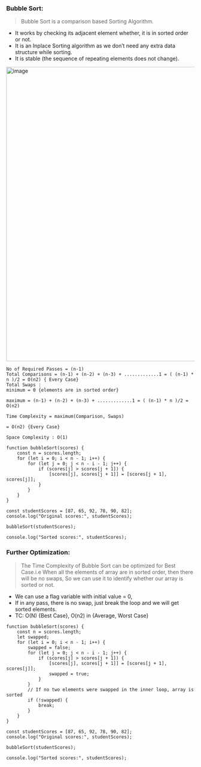 ### Bubble Sort:
> Bubble Sort is a comparison based Sorting Algorithm.
  - It works by checking its adjacent element whether, it is in sorted order or not.
  - It is an Inplace Sorting algorithm as we don’t need any extra data structure while sorting.
  - It is stable (the sequence of repeating elements does not change).

<img width="784" alt="image" src="https://github.com/Dhanarajb/Sorting_JS/assets/88299676/fefede4f-3e85-4185-82a9-320e14246e7a">

```
No of Required Passes = (n-1)
Total Comparisons = (n-1) + (n-2) + (n-3) + .............1 = ( (n-1) * n )/2 = O(n2) { Every Case}
Total Swaps :
minimum = 0 {elements are in sorted order}

maximum = (n-1) + (n-2) + (n-3) + .............1 = ( (n-1) * n )/2 = O(n2)

Time Complexity = maximum(Comparison, Swaps)

= O(n2) {Every Case}

Space Complexity : O(1)

```

```
function bubbleSort(scores) {
    const n = scores.length;
    for (let i = 0; i < n - 1; i++) { 
        for (let j = 0; j < n - i - 1; j++) { 
            if (scores[j] > scores[j + 1]) {
                [scores[j], scores[j + 1]] = [scores[j + 1], scores[j]]; 
            }
        }
    }
}

const studentScores = [87, 65, 92, 78, 90, 82];
console.log("Original scores:", studentScores);

bubbleSort(studentScores);

console.log("Sorted scores:", studentScores);

```
### Further Optimization:
> The Time Complexity of Bubble Sort can be optimized for Best Case.i.e When all the elements of array are in sorted order, then there will be no swaps, So we can use it to identify whether our array is sorted or not.
  - We can use a flag variable with initial value = 0,
  - If in any pass, there is no swap, just break the loop and we will get sorted elements.
  - TC: O(N) {Best Case}, O(n2) in {Average, Worst Case}
```
function bubbleSort(scores) {
    const n = scores.length;
    let swapped;
    for (let i = 0; i < n - 1; i++) { 
        swapped = false;
        for (let j = 0; j < n - i - 1; j++) { 
            if (scores[j] > scores[j + 1]) {
                [scores[j], scores[j + 1]] = [scores[j + 1], scores[j]]; 
                swapped = true;
            }
        }
        // If no two elements were swapped in the inner loop, array is sorted
        if (!swapped) {
            break;
        }
    }
}

const studentScores = [87, 65, 92, 78, 90, 82];
console.log("Original scores:", studentScores);

bubbleSort(studentScores);

console.log("Sorted scores:", studentScores);

```
